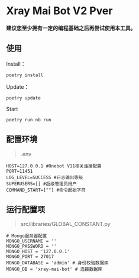 # Xray Mai Bot V2 Pver

**建议您至少拥有一定的编程基础之后再尝试使用本工具。**

## 使用

Install：

```shell
poetry install
```

Update：

```shell
poetry update
```
Start

```shell
poetry run nb run
```

## 配置环境

> .env

```
HOST=127.0.0.1 #Onebot V11相关连接配置
PORT=11451
LOG_LEVEL=SUCCESS #日志输出等级
SUPERUSERS=[] #超级管理员用户
COMMAND_START=[""] #命令起始字符
```



## 运行配置项

> src/libraries/GLOBAL_CONSTANT.py

```
# Mongo服务器配置
MONGO_USERNAME = ''
MONGO_PASSWORD = ''
MONGO_HOST = '127.0.0.1'
MONGO_PORT = 27017
MONGO_DATABASE = 'admin' # 身份校验数据库
MONGO_DB = 'xray-mai-bot' # 连接数据库
```